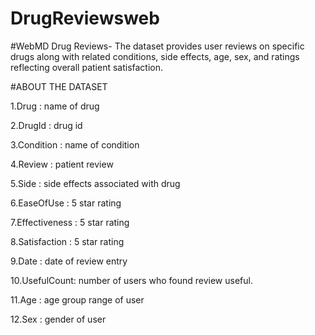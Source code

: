 # DrugReviewsweb


#WebMD Drug Reviews- The dataset provides user reviews on specific drugs along with related conditions, side effects, age, sex, and ratings reflecting overall patient satisfaction.


#ABOUT THE DATASET

1.Drug : name of drug

2.DrugId : drug id

3.Condition : name of condition

4.Review : patient review

5.Side : side effects associated with drug

6.EaseOfUse : 5 star rating

7.Effectiveness : 5 star rating

8.Satisfaction : 5 star rating

9.Date : date of review entry

10.UsefulCount: number of users who found review useful.


11.Age : age group range of user

12.Sex : gender of user
